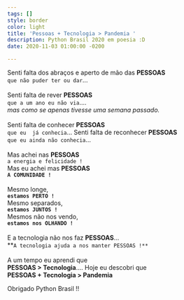 ```yaml
---
tags: []
style: border
color: light
title: 'Pessoas + Tecnologia > Pandemia '
description: Python Brasil 2020 em poesia :D
date: 2020-11-03 01:00:00 -0200

---
```

Senti falta dos abraços e aperto de mão das **PESSOAS**
<br>`que não puder ter ou dar`... 
<br>
<br>
Senti falta de rever  **PESSOAS**
<br>`que a um ano eu não via`....
<br>*mas como se apenas tivesse uma semana passado.*
<br>
<br>
Senti falta de conhecer  **PESSOAS**
<br>`que eu  já conhecia`...
Senti falta de reconhecer  **PESSOAS**
<br>`que eu ainda não conhecia`...
<br>
<br>
Mas achei nas  **PESSOAS**
<br>`a energia e felicidade !`
<br>
Mas eu achei mas  **PESSOAS**
<br>**`A COMUNIDADE !`**
<br>
<br>
Mesmo longe,
<br>**`estamos PERTO !`**
<br>Mesmo separados,
<br>**`estamos JUNTOS !`**
<br>Mesmos não nos vendo,
<br>**`estamos nos OLHANDO !`**
<br>
<br>
E a tecnologia não nos faz **PESSOAS**...
<br>**`A tecnologia ajuda a nos manter PESSOAS !**`
<br>
<br>
A um tempo eu aprendi que
<br>**PESSOAS > Tecnologia**....
Hoje eu descobri que
<br>**PESSOAS + Tecnologia > Pandemia**

Obrigado Python Brasil !!